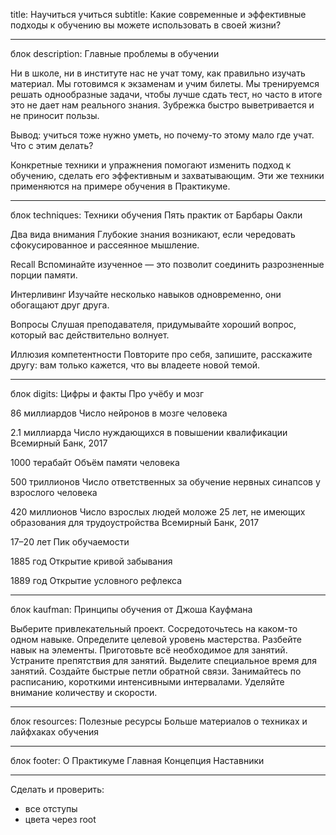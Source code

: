 title: Научиться учиться
subtitle: Какие современные и эффективные подходы к обучению вы можете использовать в своей жизни?


___________________________
блок description:
Главные проблемы в обучении

Ни в школе, ни в институте нас не учат тому, как правильно изучать материал. Мы готовимся к экзаменам и учим билеты. Мы тренируемся решать однообразные задачи, чтобы лучше сдать тест, но часто в итоге это не дает нам реального знания. Зубрежка быстро выветривается и не приносит пользы.

Вывод: учиться тоже нужно уметь, но почему-то этому мало где учат. Что с этим делать?

Конкретные техники и упражнения помогают изменить подход к обучению, сделать его эффективным и захватывающим. Эти же техники применяются на примере обучения в Практикуме.


___________________________
блок techniques:
Техники обучения
Пять практик от Барбары Оакли

Два вида внимания
Глубокие знания возникают, если чередовать сфокусированное и рассеянное мышление.

Recall
Вспоминайте изученное — это позволит соединить разрозненные порции памяти.

Интерливинг
Изучайте несколько навыков одновременно, они обогащают друг друга.

Вопросы
Слушая преподавателя, придумывайте хороший вопрос, который вас действительно волнует.

Иллюзия компетентности
Повторите про себя, запишите, расскажите другу: вам только кажется, что вы владеете новой темой.


___________________________
блок digits:
Цифры и факты
Про учёбу и мозг

86 миллиардов
Число нейронов в мозге человека

2.1 миллиарда
Число нуждающихся в повышении квалификации
Всемирный Банк, 2017

1000 терабайт
Объём памяти человека

500 триллионов
Число ответственных за обучение нервных синапсов у взрослого человека

420 миллионов
Число взрослых людей моложе 25 лет, не имеющих образования для трудоустройства
Всемирный Банк, 2017

17–20 лет
Пик обучаемости

1885 год
Открытие кривой забывания

1889 год
Открытие условного рефлекса


___________________________
блок kaufman:
Принципы обучения
от Джоша Кауфмана

Выберите привлекательный проект.
Сосредоточьтесь на каком-то одном навыке.
Определите целевой уровень мастерства.
Разбейте навык на элементы.
Приготовьте всё необходимое для занятий.
Устраните препятствия для занятий.
Выделите специальное время для занятий.
Создайте быстрые петли обратной связи.
Занимайтесь по расписанию, короткими интенсивными интервалами.
Уделяйте внимание количеству и скорости.


___________________________
блок resources:
Полезные ресурсы
Больше материалов о техниках и лайфхаках обучения


___________________________
блок footer:
О Практикуме
Главная
Концепция
Наставники


___________________________
Сделать и проверить: 
- все отступы
- цвета через root